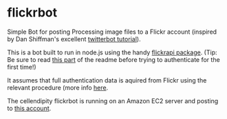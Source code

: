 # flickrbot
Simple Bot for posting Processing image files to a Flickr account (inspired by Dan Shiffman's excellent  <a href="https://www.youtube.com/playlist?list=PLRqwX-V7Uu6atTSxoRiVnSuOn6JHnq2yV">twitterbot tutorial</a>).

This is a bot built to run in node.js using the handy <a href="https://github.com/Pomax/node-flickrapi">flickrapi package</a>.
(Tip: Be sure to read <a href="https://github.com/Pomax/node-flickrapi#an-example-of-a-first-run">this part</a> of the readme before trying to authenticate for the first time!)

It assumes that full authentication data is aquired from Flickr using the relevant procedure (more info <a href=" https://www.flickr.com/services/api/auth.oauth.html)">here</a>.

The cellendipity flickrbot is running on an Amazon EC2 server and posting to <a href="https://www.flickr.com/photos/144469250@N07/">this account</a>.
